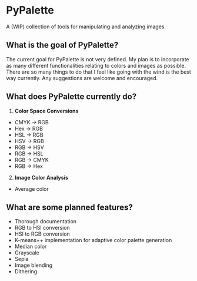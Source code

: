# PyPalette
A (WIP) collection of tools for manipulating and analyzing images.

## What is the goal of PyPalette?
The current goal for PyPalette is not very defined. My plan is to incorporate as many different functionalities relating to colors and images as possible. There are so many things to do that I feel like going with the wind is the best way currently. Any suggestions are welcome and encouraged.

## What does PyPalette currently do?
1. **Color Space Conversions**
  - CMYK -> RGB
  - Hex -> RGB
  - HSL -> RGB
  - HSV -> RGB
  - RGB -> HSV
  - RGB -> HSL
  - RGB -> CMYK
  - RGB -> Hex
2. **Image Color Analysis**
  - Average color

## What are some planned features?
- Thorough documentation
- RGB to HSI conversion
- HSI to RGB conversion
- K-means++ implementation for adaptive color palette generation
- Median color
- Grayscale
- Sepia
- Image blending
- Dithering
